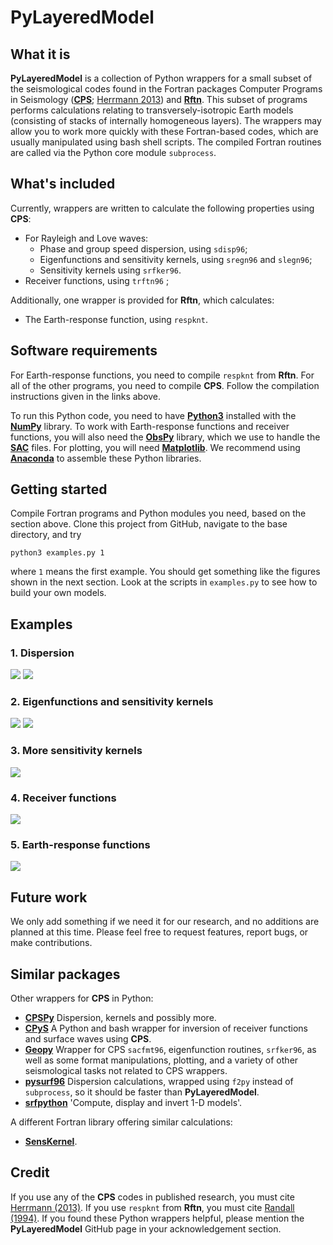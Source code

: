 # PyLayeredModel
## What it is
**PyLayeredModel** is a collection of Python wrappers for a small subset of the seismological codes found in the Fortran packages Computer Programs in Seismology ([**CPS**](http://www.eas.slu.edu/eqc/eqccps.html); [Herrmann 2013](https://doi.org/10.1785/0220110096)) and [**Rftn**](http://eqseis.geosc.psu.edu/cammon/HTML/RftnDocs/rftn01.html). This subset of programs performs calculations relating to transversely-isotropic Earth models (consisting of stacks of internally homogeneous layers). The wrappers may allow you to work more quickly with these Fortran-based codes, which are usually manipulated using bash shell scripts. The compiled Fortran routines are called via the Python core module `subprocess`.

## What's included
Currently, wrappers are written to calculate the following properties using **CPS**:

* For Rayleigh and Love waves:
  * Phase and group speed dispersion, using `sdisp96`;
  * Eigenfunctions and sensitivity kernels, using `sregn96` and `slegn96`;
  * Sensitivity kernels using `srfker96`.
* Receiver functions, using `trftn96` ;

Additionally, one wrapper is provided for **Rftn**, which calculates:

* The Earth-response function, using `respknt`. 

## Software requirements
For Earth-response functions, you need to compile `respknt` from **Rftn**. For all of the other programs, you need to compile **CPS**. Follow the compilation instructions given in the links above.

To run this Python code, you need to have [**Python3**](https://www.python.org/) installed with the [**NumPy**](https://numpy.org/) library. To work with Earth-response functions and receiver functions, you will also need the [**ObsPy**](https://github.com/obspy/obspy/wiki) library, which we use to handle the [**SAC**](http://ds.iris.edu/files/sac-manual/) files. For plotting, you will need [**Matplotlib**](https://matplotlib.org/). We recommend using [**Anaconda**](https://www.anaconda.com/) to assemble these Python libraries.


## Getting started

Compile Fortran programs and Python modules you need, based on the section above. Clone this project from GitHub, navigate to the base directory, and try

`python3 examples.py 1`

where `1` means the first example. You should get something like the figures shown in the next section. Look at the scripts in `examples.py` to see how to build your own models.

## Examples

### 1. Dispersion

![](example_plots/example_1_fig_1.png)
![](example_plots/example_1_fig_2.png)

### 2. Eigenfunctions and sensitivity kernels

![](example_plots/example_2_fig_1.png)
![](example_plots/example_2_fig_2.png)

### 3. More sensitivity kernels

![](example_plots/example_3.png)

### 4. Receiver functions

![](example_plots/example_4.png)

### 5. Earth-response functions

![](example_plots/example_5.png)

## Future work

We only add something if we need it for our research, and no additions are planned at this time. Please feel free to request features, report bugs, or make contributions.

## Similar packages

Other wrappers for **CPS** in Python:

* [**CPSPy**](https://github.com/NoisyLeon/CPSPy) Dispersion, kernels and possibly more.
* [**CPyS**](https://github.com/kmch/CPyS) A Python and bash wrapper for inversion of receiver functions and surface waves using **CPS**.
* [**Geopy**](https://github.com/HouseJaay/Geopy) Wrapper for CPS `sacfmt96`, eigenfunction routines, `srfker96`, as well as some format manipulations, plotting, and a variety of other seismological tasks not related to CPS wrappers.
* [**pysurf96**](https://github.com/miili/pysurf96) Dispersion calculations, wrapped using `f2py` instead of `subprocess`, so it should be faster than **PyLayeredModel**.
* [**srfpython**](https://github.com/obsmax/srfpython) 'Compute, display and invert 1-D models'.

A different Fortran library offering similar calculations:

* [**SensKernel**](https://github.com/NoiseCIEI/SensKernel).

## Credit

If you use any of the **CPS** codes in published research, you must cite [Herrmann (2013)](https://doi.org/10.1785/0220110096). If you use `respknt` from **Rftn**, you must cite [Randall (1994)](https://doi.org/10.1111/j.1365-246X.1994.tb04687.x). If you found these Python wrappers helpful, please mention the **PyLayeredModel** GitHub page in your acknowledgement section.